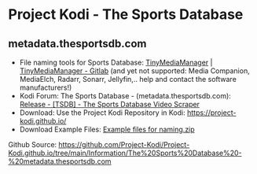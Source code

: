 # Project Kodi - The Sports Database
## metadata.thesportsdb.com

<p align="left">
<ul>
    <li>File naming tools for Sports Database: <a href="https://www.tinymediamanager.org/">TinyMediaManager</a> | <a href="https://gitlab.com/tinyMediaManager">TinyMediaManager - Gitlab</a> (and yet not supported: Media Companion, MediaElch, Radarr, Sonarr, Jellyfin,.. help and contact the software manufacturers!)</li>
    <li>Kodi Forum: The Sports Database - (metadata.thesportsdb.com): <a href="https://forum.kodi.tv/showthread.php?tid=256198">Release -  [TSDB] - The Sports Database Video Scraper</a></li>
    <li>Download: Use the Project Kodi Repository in Kodi: <a href="https://project-kodi.github.io/">https://project-kodi.github.io/</a></li>
    <li>Download Example Files: <a href="https://project-kodi.github.io/Information/The%20Sports%20Database%20-%20metadata.thesportsdb.com/File%20Naming%20&%20Tools/Example%20files%20for%20naming/Example%20files%20for%20naming.zip">Example files for naming.zip</a></li>
  </ul>
  </p>

Github Source: <a href="https://github.com/Project-Kodi/Project-Kodi.github.io/tree/main/Information/The%20Sports%20Database%20-%20metadata.thesportsdb.com">https://github.com/Project-Kodi/Project-Kodi.github.io/tree/main/Information/The%20Sports%20Database%20-%20metadata.thesportsdb.com</a>
  
